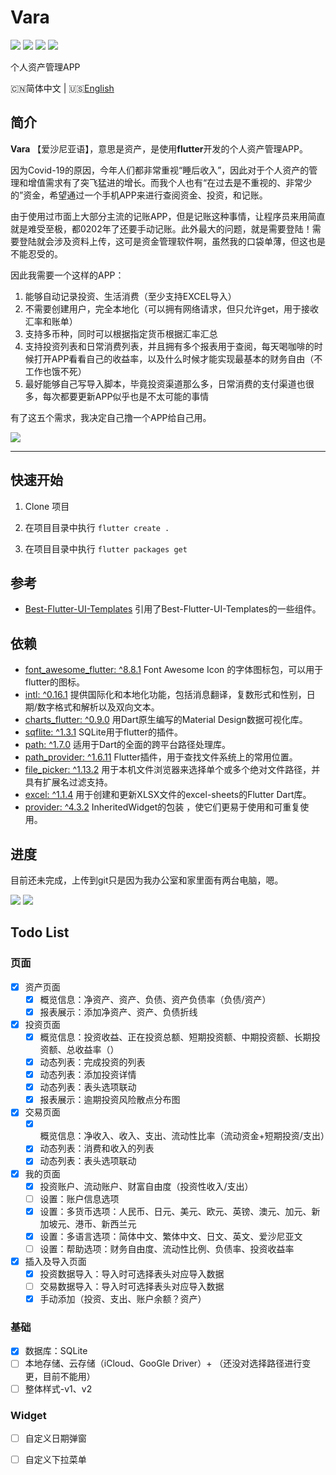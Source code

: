 # Vara
![](https://img.shields.io/badge/Toolkit-Flutter-blue.svg)  ![](https://img.shields.io/badge/Language-Dart-orange.svg)  ![](https://img.shields.io/apm/l/vim-mode)  ![](https://img.shields.io/badge/Process-Developing-blueviolet.svg)

 个人资产管理APP

 🇨🇳简体中文 | 🇺🇸[English](https://github.com/wellmoonloft/vara)

## 简介

**Vara** 【爱沙尼亚语】，意思是资产，是使用**flutter**开发的个人资产管理APP。

因为Covid-19的原因，今年人们都非常重视“睡后收入”，因此对于个人资产的管理和增值需求有了突飞猛进的增长。而我个人也有“在过去是不重视的、非常少的”资金，希望通过一个手机APP来进行查阅资金、投资，和记账。

由于使用过市面上大部分主流的记账APP，但是记账这种事情，让程序员来用简直就是难受至极，都0202年了还要手动记账。此外最大的问题，就是需要登陆！需要登陆就会涉及资料上传，这可是资金管理软件啊，虽然我的口袋单薄，但这也是不能忍受的。

因此我需要一个这样的APP：
1. 能够自动记录投资、生活消费（至少支持EXCEL导入）
2. 不需要创建用户，完全本地化（可以拥有网络请求，但只允许get，用于接收汇率和账单）
3. 支持多币种，同时可以根据指定货币根据汇率汇总
4. 支持投资列表和日常消费列表，并且拥有多个报表用于查阅，每天喝咖啡的时候打开APP看看自己的收益率，以及什么时候才能实现最基本的财务自由（不工作也饿不死）
5. 最好能够自己写导入脚本，毕竟投资渠道那么多，日常消费的支付渠道也很多，每次都要更新APP似乎也是不太可能的事情

有了这五个需求，我决定自己撸一个APP给自己用。

![](https://gitee.com/wellmoonloft/images/raw/master/20200811223018.png)

------------------------------

## 快速开始

1. Clone 项目

2. 在项目目录中执行 `flutter create . `

3. 在项目目录中执行 `flutter packages get`


## 参考
- [Best-Flutter-UI-Templates](https://github.com/mitesh77/Best-Flutter-UI-Templates) 引用了Best-Flutter-UI-Templates的一些组件。

## 依赖

- [font_awesome_flutter: ^8.8.1](https://pub.dev/packages/font_awesome_flutter) Font Awesome Icon 的字体图标包，可以用于flutter的图标。
- [intl: ^0.16.1](https://pub.dev/packages/intl) 提供国际化和本地化功能，包括消息翻译，复数形式和性别，日期/数字格式和解析以及双向文本。
- [charts_flutter: ^0.9.0](https://pub.dev/packages/charts_flutter) 用Dart原生编写的Material Design数据可视化库。
- [sqflite: ^1.3.1](https://pub.dev/packages/sqflite) SQLite用于flutter的插件。
- [path: ^1.7.0](https://pub.dev/packages/path) 适用于Dart的全面的跨平台路径处理库。
- [path_provider: ^1.6.11](https://pub.dev/packages/path_provider) Flutter插件，用于查找文件系统上的常用位置。
- [file_picker: ^1.13.2](https://pub.dev/packages/file_picker) 用于本机文件浏览器来选择单个或多个绝对文件路径，并具有扩展名过滤支持。
- [excel: ^1.1.4](https://pub.dev/packages/excel) 用于创建和更新XLSX文件的excel-sheets的Flutter Dart库。
- [provider: ^4.3.2](https://pub.dev/packages/provider) InheritedWidget的包装 ，使它们更易于使用和可重复使用。

## 进度

目前还未完成，上传到git只是因为我办公室和家里面有两台电脑，嗯。

![](https://gitee.com/wellmoonloft/images/raw/master/20200907201712.jpg)
![](https://gitee.com/wellmoonloft/images/raw/master/20200818220058.jpg)

## Todo List 

### 页面  
 
- [x] 资产页面  
  - [x] 概览信息：净资产、资产、负债、资产负债率（负债/资产）
  - [x] 报表展示：添加净资产、资产、负债折线

- [x] 投资页面   
  - [x] 概览信息：投资收益、正在投资总额、短期投资额、中期投资额、长期投资额、总收益率（）
  - [x] 动态列表：完成投资的列表 
  - [x] 动态列表：添加投资详情      
  - [x] 动态列表：表头选项联动  
  - [x] 报表展示：逾期投资风险散点分布图   

- [x] 交易页面   
  - [x] 概览信息：净收入、收入、支出、流动性比率（流动资金+短期投资/支出）
  - [x] 动态列表：消费和收入的列表    
  - [x] 动态列表：表头选项联动 
         
- [x] 我的页面  
  - [x] 投资账户、流动账户、财富自由度（投资性收入/支出）  
  - [ ] 设置：账户信息选项
  - [x] 设置：多货币选项：人民币、日元、美元、欧元、英镑、澳元、加元、新加坡元、港币、新西兰元 
  - [x] 设置：多语言选项：简体中文、繁体中文、日文、英文、爱沙尼亚文
  - [ ] 设置：帮助选项：财务自由度、流动性比例、负债率、投资收益率

- [x] 插入及导入页面
  - [x] 投资数据导入：导入时可选择表头对应导入数据
  - [ ] 交易数据导入：导入时可选择表头对应导入数据
  - [x] 手动添加（投资、支出、账户余额？资产） 

### 基础  
- [x] 数据库：SQLite
- [ ] 本地存储、云存储（iCloud、GooGle Driver）+ （还没对选择路径进行变更，目前不能用）
- [ ] 整体样式-v1、v2

### Widget  
- [ ] 自定义日期弹窗
- [ ] 自定义下拉菜单


